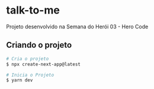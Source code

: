 # talk-to-me
Projeto desenvolvido na Semana do Herói 03 - Hero Code 


## Criando o projeto 
```bash
# Cria o projeto
$ npx create-next-app@latest

# Inicia o Projeto
$ yarn dev
```